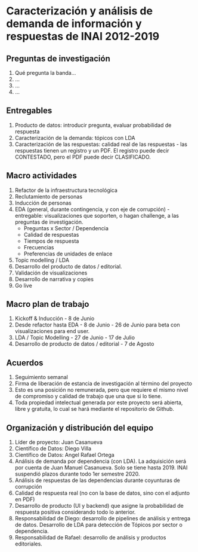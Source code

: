 # Caracterización y análisis de demanda de información y respuestas de INAI 2012-2019

## Preguntas de investigación
1. Qué pregunta la banda...
2. ...
3. ...
4. ...

## Entregables
1. Producto de datos: introducir pregunta, evaluar probabilidad de respuesta
2. Caracterización de la demanda: tópicos con LDA
3. Caracterización de las respuestas: calidad real de las respuestas - las respuestas tienen un registro y un PDF. El registro puede decir CONTESTADO, pero el PDF puede decir CLASIFICADO.

## Macro actividades
1. Refactor de la infraestructura tecnológica
2. Reclutamiento de personas
4. Inducción de personas
5. EDA (general, durante contingencia, y con eje de corrupción) - entregable: visualizaciones que soporten, o hagan challenge, a las preguntas de investigación.
    - Preguntas x Sector / Dependencia
    - Calidad de respuestas
    - Tiempos de respuesta
    - Frecuencias
    - Preferencias de unidades de enlace
6. Topic modelling / LDA
7. Desarrollo del producto de datos / editorial.
8. Validación de visualizaciones
9. Desarrollo de narrativa y copies
10. Go live

## Macro plan de trabajo
1. Kickoff & Inducción - 8 de Junio
2. Desde refactor hasta EDA - 8 de Junio - 26 de Junio para beta con visualizaciones para end user.
3. LDA / Topic Modelling - 27 de Junio - 17 de Julio
4. Desarrollo de producto de datos / editorial - 7 de Agosto

## Acuerdos
1. Seguimiento semanal
2. Firma de liberación de estancia de investigación al término del proyecto
3. Esto es una posición no remunerada, pero que requiere el mismo nivel de compromiso y calidad de trabajo que una que si lo tiene.
4. Toda propiedad intelectual generada por este proyecto será abierta, libre y gratuita, lo cual se hará mediante el repositorio de Github.

## Organización y distribución del equipo
1. Líder de proyecto: Juan Casanueva
2. Científico de Datos: Diego Villa
3. Científico de Datos: Angel Rafael Ortega
4. Análisis de demanda por dependencia (con LDA). La adquisición será por cuenta de Juan Manuel Casanueva. Solo se tiene hasta 2019. INAI suspendió plazos durante todo 1er semestre 2020.
6. Análisis de respuestas de las dependencias durante coyunturas de corrupción
7. Calidad de respuesta real (no con la base de datos, sino con el adjunto en PDF)
8. Desarrollo de producto (UI y backend) que asigne la probabilidad de respuesta positiva considerando todo lo anterior.
9. Responsabilidad de Diego: desarrollo de pipelines de análisis y entrega de datos. Desarrollo de LDA para detección de Tópicos por sector o dependencia.
10. Responsabilidad de Rafael: desarrollo de análisis y productos editoriales.


